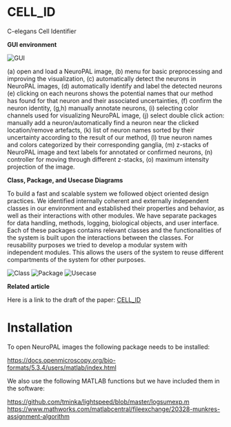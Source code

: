 # CELL_ID
C-elegans Cell Identifier

**GUI environment** 


![GUI](https://dl.dropboxusercontent.com/s/d3lysgcr3dk8g5d/GUI-labeled.png)

(a) open and load a NeuroPAL image, (b) menu for basic preprocessing and improving the visualization, (c) automatically detect the neurons in NeuroPAL images, (d) automatically identify and label the detected neurons (e) clicking on each neurons shows the potential names that our method has found for that neuron and their associated uncertainties, (f) confirm the neuron identity, (g,h) manually annotate neurons, (i) selecting color channels used for visualizing NeuroPAL image, (j) select double click action: manually add a neuron/automatically find a neuron near the clicked location/remove artefacts, (k) list of neuron names sorted by their uncertainty according to the result of our method, (l) true neuron names and colors categorized by their corresponding ganglia, (m) z-stacks of NeuroPAL image and text labels for annotated or confirmed neurons, (n) controller for moving through different z-stacks, (o) maximum intensity projection of the image.

**Class, Package, and Usecase Diagrams**


To build a fast and scalable system we followed object oriented design practices. We identified internally coherent and externally independent classes in our environment and established their properties and behavior, as well as their interactions with other modules. We have separate packages for data handling, methods, logging, biological objects, and user interface. Each of these packages contains relevant classes and the functionalities of the system is built upon the interactions between the classes. For reusability purposes we tried to develop a modular system with independent modules. This allows the users of the system to reuse different compartments of the system for other purposes.

![Class](https://dl.dropboxusercontent.com/s/43l6x3vw55c8s5j/Class.png)
![Package](https://dl.dropboxusercontent.com/s/f26jeky6mzdlz3c/Package.png)
![Usecase](https://dl.dropboxusercontent.com/s/clgk3w8ju7d1i8n/Usecase.png)

**Related article** 

Here is a link to the draft of the paper: [CELL_ID](https://dl.dropboxusercontent.com/s/vxcq10ffdsgfa88/worm-neural-ID.pdf)

# Installation

To open NeuroPAL images the following package needs to be installed:

https://docs.openmicroscopy.org/bio-formats/5.3.4/users/matlab/index.html

We also use the following MATLAB functions but we have included them in the software:

https://github.com/tminka/lightspeed/blob/master/logsumexp.m
https://www.mathworks.com/matlabcentral/fileexchange/20328-munkres-assignment-algorithm
